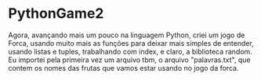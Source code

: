 # PythonGame2
Agora, avançando mais um pouco na linguagem Python, criei um jogo de Forca, usando muito mais as funções para deixar mais simples de entender, usando listas e tuples, trabalhando com index, e claro, a biblioteca random. 
Eu importei pela primeira vez um arquivo tbm, o arquivo "palavras.txt", que contem os nomes das frutas que vamos estar usando no jogo da forca.
